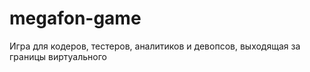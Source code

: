# megafon-game
Игра для кодеров, тестеров, аналитиков и девопсов, выходящая за границы виртуального
